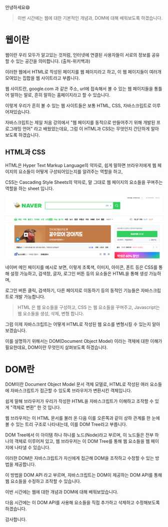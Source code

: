 안녕하세요😄

> 이번 시간에는 웹에 대한 기본적인 개념과, DOM에 대해 배워보도록 하겠습니다.

# 웹이란

웹이란 우리 모두가 알고있는 것처럼, 인터넷에 연결된 사용자들이 서로의 정보를 공유할 수 있는 공간을 의미합니다. (출처-위키백과)

이러한 웹에서 HTML로 작성된 페이지를 웹 페이지라고 하고, 이 웹 페이지들이 여러개 모여있는 집합을 웹 사이트라고 부릅니다.

웹 사이트란, google.com 과 같은 주소, url에 접속해서 볼 수 있는 웹 페이지들을 통틀어 말하는 말로, 흔히 말하는 홈페이지라고 할 수 있습니다. 

이렇게 우리가 흔히 볼 수 있는 웹 사이트들은 보통 HTML, CSS, 자바스크립트로 이루어져있습니다.

자바스크립트는 제일 처음 강의에서 "웹 페이지를 동적으로 만들어주기 위해 개발된 프로그래밍 언어" 라고 배웠었는데요, 그럼 이 HTML과 CSS는 무엇인지 간단하게 알아보도록 하겠습니다.

## HTML과 CSS

HTML은 Hyper Text Markup Language의 약자로, 쉽게 말하면 브라우저에게 웹 페이지의 요소들이 어떻게 구성되어있는지를 알려주는 역할을 하고,

CSS는 Cascading Style Sheets의 약자로, 말 그대로 웹 페이지의 요소들을 꾸며주는 역할을 하는 sheet 입니다.

![](./img/5-1-1.png) 

네이버 메인 페이지를 예시로 보면, 이렇게 초록색, 이미지, 아이콘, 폰트 등은 CSS를 통해 설정 가능하고, 검색창, 글자, 로그인 버튼 등의 요소들은 HTML을 통해 생성 가능하며,

로그인 버튼 클릭, 검색하기, 다른 페이지로 이동하기 등의 동적인 기능들은 자바스크립트로 개발 가능합니다.

> HTML 은 웹 요소들을 구성하고, CSS 는 웹 요소들을 꾸며주고, Javascript는 웹 요소들을 생성, 삭제, 변형 합니다.

그럼 이제 자바스크립트는 어떻게 HTML로 작성된 웹 요소를 변형시킬 수 있는지 알아보겠습니다.

이를 설명하기 위해서는 DOM(Document Object Model) 이라는 객체에 대한 이해가 필요한데요, DOM이란 무엇인지 살펴보도록 하겠습니다.

# DOM란

DOM이란 Document Object Model 문서 객체 모델로, HTML로 작성된 여러 요소들에 자바스크립트가 접근할 수 있도록 브라우저가 변환시킨 객체입니다.

쉽게 말해 브라우저가 우리가 작성한 HTML을 자바스크립트가 이해하고 조작할 수 있게 "객체로 변환" 한 것 입니다.

웹 브라우저는 이 HTML 문서를 불러 온 다음 이를 오른쪽과 같이 상하 관계를 한 눈에 볼 수 있는 트리 구조로 나타내는데, 이를 DOM Tree라고 부릅니다.

DOM Tree에서 이 아이템 하나 하나를 노드(Node)라고 부르며, 이 노드들은 전부 하나의 객체로 이루어져 있고, 웹 브라우저는 이 DOM Tree를 통해 웹 요소들을 웹 페이지에 나타낼 수 있습니다.

이러한 DOM은 자바스크립트가 자신에게 접근해 DOM을 조작하고 수정할 수 있는 방법을 제공합니다.

이 방법을 DOM API 라고 부르며, 자바스크립트는 DOM이 제공하는 DOM API를 통해 웹 요소들을 수정하고 조작할 수 있습니다.

이번 시간에는 웹에 대한 개념과 DOM에 대해 배워보았습니다.

다음 시간에는 이 DOM API를 사용해 요소들을 직접 추가하고 삭제하고 수정해보도록 하겠습니다.

감사합니다.